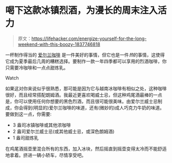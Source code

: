 # 喝下这款冰镇烈酒，为漫长的周末注入活力

> 原文：<https://lifehacker.com/energize-yourself-for-the-long-weekend-with-this-boozy-1837746818>

一杯制作得当的 [爱尔兰咖啡](https://lifehacker.com/how-to-make-a-perfect-irish-coffee-1836223423) 是一件美好的事情，但它也是一件*热*的事情，这使得它成为夏季最后几周的糟糕选择。要制作一款一年四季都可以享用的烈酒咖啡，你只需要冷咖啡和一点点甜炼乳。

Watch

如果这对你来说似乎很熟悉，那可能是因为它与越南冰咖啡有相似之处，这种咖啡很好，而且经常搭配朗姆酒。我最近更喜欢喝威士忌，但这种鸡尾酒最棒的一点是，你可以使用任何你想要的黑色烈酒，而且很可能很美味。由爱尔兰威士忌制成，你会得到(明显的)爱尔兰咖啡的味道，还有(微妙的)成人巧克力牛奶的味道。要做到这一点，你需要:

*   3 盎司冰镇咖啡或其他浓咖啡
*   2 盎司爱尔兰威士忌(或其他威士忌，或深色朗姆酒)
*   1 盎司甜炼乳

在鸡尾酒摇壶里混合所有的东西，加入冰块，然后摇直到摇壶变得太冷而不能舒适地拿着。挤进一辆小轿车，尽情享受吧。